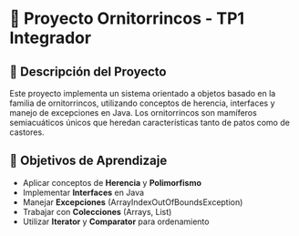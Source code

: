 # 🦆 Proyecto Ornitorrincos - TP1 Integrador

## 📝 Descripción del Proyecto

Este proyecto implementa un sistema orientado a objetos basado en la familia de ornitorrincos, utilizando conceptos de herencia, interfaces y manejo de excepciones en Java. Los ornitorrincos son mamíferos semiacuáticos únicos que heredan características tanto de patos como de castores.

## 🎯 Objetivos de Aprendizaje

- Aplicar conceptos de **Herencia** y **Polimorfismo**
- Implementar **Interfaces** en Java
- Manejar **Excepciones** (ArrayIndexOutOfBoundsException)
- Trabajar con **Colecciones** (Arrays, List)
- Utilizar **Iterator** y **Comparator** para ordenamiento